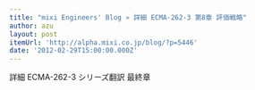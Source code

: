```yaml
---
title: "mixi Engineers' Blog » 詳細 ECMA-262-3 第8章 評価戦略"
author: azu
layout: post
itemUrl: 'http://alpha.mixi.co.jp/blog/?p=5446'
date: '2012-02-29T15:00:00.000Z'
---
```

詳細 ECMA-262-3 シリーズ翻訳 最終章
